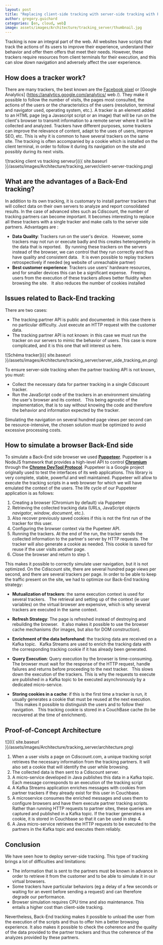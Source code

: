 ```yaml
---
layout: post
title: "Replacing client-side tracking with server-side tracking with Puppeteer"
author: gregory.guichard
categories: [en, cloud, web]
image: assets/images/Architecture/tracking_server/thumbnail.jpg
---
```


Tracking is now an integral part of the web.
All websites have scripts that track the actions of its users to improve their experience, understand their behavior and offer them offers that meet their needs.
However, these trackers require resources from client terminals for their execution, and this can slow down navigation and adversely affect the user experience.

## How does a tracker work?

There are many trackers, the best known are the [Facebook pixel](https://fr-fr.facebook.com/business/) or [Google Analytics] (https://analytics.google.com/analytics/ web /).
They make it possible to follow the number of visits, the pages most consulted, the actions of the users or the characteristics of the users (resolution, terminal and navigator used, operating system, etc.).
A tracker is an element added to an HTML page (eg a Javascript script or an image) that will be run on the client's browser to transmit information to a remote server where it will be collected and analyzed.
Trackers have different purposes, some trackers can improve the relevance of content, adapt to the uses of users, improve SEO, etc. This is why it is common to have several trackers on the same site.
The tracking is often accompanied by a cookie which is installed on the client terminal, in order to follow it during its navigation on the site and possibly during its next visits.

![tracking client vs tracking serveur]({{ site.baseurl }}/assets/images/Architecture/tracking_server/client-server-tracking.png)

## What are the advantages of a Back-End tracking?

In addition to its own tracking, it is customary to install partner trackers that will collect data on their own servers to analyze and report consolidated results.
In the case of advanced sites such as Cdiscount, the number of tracking partners can become important.
It becomes interesting to replace all these trackers with a single tracker and make calls to the server side partners.
Advantages are :

- **Data Quality**: Trackers run on the user's device.
    However, some trackers may not run or execute badly and this creates heterogeneity in the data that is reported.
    By running these trackers on the servers instead of the browser, we can control that they run correctly and thus have quality and consistent data.
    It is even possible to replay trackers retrospectively if needed (eg website of unreachable partner)
- **Best customer experience**: Trackers use users' hardware resources, and for smaller devices this can be a significant expense.
    Freeing users from the execution of these trackers allows better fluidity when browsing the site.
    It also reduces the number of cookies installed

## Issues related to Back-End tracking

There are two cases:

- The tracking partner API is public and documented: in this case there is no particular difficulty. Just execute an HTTP request with the customer data.
- The tracking partner API is not known: in this case we must run the tracker on our servers to mimic the behavior of users. This case is more complicated, and it is this one that will interest us here.

![Schéma tracker]({{ site.baseurl }}/assets/images/Architecture/tracking_server/server_side_tracking_en.png)

To ensure server-side tracking when the partner tracking API is not known, you must:

- Collect the necessary data for partner tracking in a single Cdiscount tracker.
- Run the JavaScript code of the trackers in an environment simulating the user's browser and its context.
    This being agnostic of the implementation, that is to say without knowing the code and therefore the behavior and information expected by the tracker.

Simulating the navigation on several hundred page views per second can be resource-intensive, the chosen solution must be optimized to avoid excessive processing costs.

## How to simulate a browser Back-End side

To simulate a Back-End side browser we used [**Puppeteer**](https://developers.google.com/web/tools/puppeteer).
Puppeteer is a NodeJS framework that provides a high-level API to control [**Chromium**](https://www.chromium.org/Home) through the [**Chrome DevTool Protocol**](https://chromedevtools.github.io/devtools-protocol/).
Puppeteer is a Google project originally used to test the interfaces of its web applications.
This library is very complete, stable, powerful and well maintained.
Puppeteer will allow to execute the tracking scripts in a web browser for which we will have emulated the context of the users.
The life cycle of our Puppeteer application is as follows:

1. Creating a browser (Chromium by default) via Puppeteer
2. Retrieving the collected tracking data (URLs, JavaScript objects _navigator_, _window_, _document_, etc.).
3. Also recover previously saved cookies if this is not the first run of the tracker for this user.
4. Configuring the browser context via the Pupeteer API.
5. Running the trackers. At the end of the run, the tracker sends the collected information to the partner's server by HTTP requests. The tracker will also generate a cookie as needed. This cookie is saved for reuse if the user visits another page.
6. Close the browser and return to step 1.

This makes it possible to correctly simulate user navigation, but it is not optimized.
On the Cdiscount site, there are several hundred page views per second, and there are several trackers per page.
In order to be able to keep the traffic present on the site, we had to optimize our Back-End tracking strategy:

- **Mutualization of trackers**: the same execution context is used for several trackers.
    The retrieval and setting up of the context (ie user variables) on the virtual browser are expensive, which is why several trackers are executed in the same context.

- **Refresh Strategy**: The page is refreshed instead of destroying and rebuilding the browser.
    It also makes it possible to use the browser cache mechanisms (for images, but also for DOM construction).

- **Enrichment of the data beforehand**: the tracking data are received on a Kafka topic.
    Kafka Streams are used to enrich the tracking data with the corresponding tracking cookie if it has already been generated.

- **Query Execution**: Query execution by the browser is time-consuming. The browser must wait for the response of the HTTP request, handle failures and returns before proceeding to the next tracker.
    This slows down the execution of the trackers. This is why the requests to execute are published in a Kafka topic to be executed asynchronously by a dedicated micro-service.

- **Storing cookies in a cache**: if this is the first time a tracker is run, it usually generates a cookie that must be reused at the next execution.
    This makes it possible to distinguish the users and to follow their navigation.
    This tracking cookie is stored in a CouchBase cache (to be recovered at the time of enrichment).

## Proof-of-Concept Architecture

![]({{ site.baseurl }}/assets/images/Architecture/tracking_server/architecture.png)

1. When a user visits a page on Cdiscount.com, a unique tracking script retrieves the necessary information from the tracking partners.
   It will also set a cookie that will identify the user while browsing.
2. The collected data is then sent to a Cdiscount server.
3. A micro-service developed in Java publishes this data in a Kafka topic.
   Each message corresponds to an execution of the tracking script
4. A Kafka Streams application enriches messages with cookies from partner trackers if they already exist for this user in Couchbase.
5. A microservice consumes the enriched messages and uses them to configure browsers and have them execute partner tracking scripts.
   Rather than running HTTP requests to partner sites, these queries are captured and published in a Kafka topic.
   If the tracker generates a cookie, it is stored in Couchbase so that it can be used in step 4.
6. A Java micro-service retrieves the HTTP requests to be executed to the partners in the Kafka topic and executes them reliably.

## Conclusion

We have seen how to deploy server-side tracking.
This type of tracking brings a lot of difficulties and limitations:

- The information that is sent to the partners must be known in advance in order to retrieve it from the customer and to be able to simulate it in our virtual browsers.
- Some trackers have particular behaviors (eg a delay of a few seconds or waiting for an event before sending a request) and can therefore degrade our performance.
- Browser simulation requires CPU time and also maintenance. This entails a higher cost than client-side tracking.

Nevertheless, Back-End tracking makes it possible to unload the user from the execution of the scripts and thus to offer him a better browsing experience.
It also makes it possible to check the coherence and the quality of the data provided to the partner trackers and thus the coherence of the analyzes provided by these partners.
